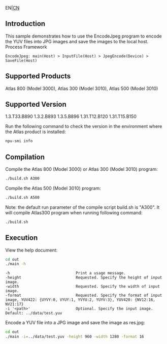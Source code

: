 EN|[CN](README.zh.md)
## Introduction

This sample demonstrates how to use the EncodeJpeg program to encode the YUV files into JPG images and save the images to the local host.
Process Framework

    EncodeJpeg: main(Host) > InputFile(Host) > JpegEncode(Device) > SaveFile(Host)

## Supported Products

Atlas 800 (Model 3000), Atlas 300 (Model 3010), Atlas 500 (Model 3010)

## Supported Version

1.3.T33.B890 1.3.2.B893 1.3.5.B896 1.31.T12.B120 1.31.T15.B150

Run the following command to check the version in the environment where the Atlas product is installed:
```bash
npu-smi info
```

## Compilation

Compile the Atlas 800 (Model 3000) or Atlas 300 (Model 3010) program:
```bash
./build.sh A300
```

Compile the Atlas 500 (Model 3010) program:
```bash
./build.sh A500
```

Note: the default run parameter of the compile script build.sh is "A300". It will compile Atlas300 program when running following command:
```bash
./build.sh
```

## Execution
View the help document:
```bash
cd out
./main -h
```
    -h                             Print a usage message.
    -height                        Requested. Specify the height of input image.
    -width                         Requested. Specify the width of input image.
    -format                        Requested. Specify the format of input image, YUV422: {UYVY:0, VYUY:1, YVYU:2, YUYV:3}, YUV420: {NV12:16, NV21:17}
    -i '<path>'                    Optional. Specify the input image. Default: ../data/test.yuv
Encode a YUV file into a JPG image and save the image as res.jpg:
```bash
cd out
./main -i=../data/test.yuv -height 960 -width 1280 -format 16
```


